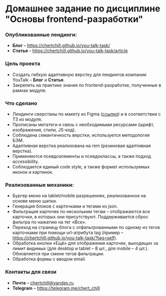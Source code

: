 # Домашнее задание по дисциплине "Основы frontend-разработки"

### Опубликованные лендинги:
- **Блог** – https://chertchill.github.io/you-talk-task/
- **Статья** – https://chertchill.github.io/you-talk-task/article

### Цель проекта
- Создать гибкую адаптивную верстку для лендингов компании YouTalk – **Блог** и **Статья**.
- Закрепить на практике знания по frontend-разработке, полученные в рамках модуля.

### Что сделано
- Лендинги сверстаны по макету из Figma ([*ссылка*](https://www.figma.com/file/ZbO9i7y6g8YJWSwNkodFgm/Dr.Web_Frontend_Test?type=design&node-id=0%3A1&mode=design&t=wEPlADWGrT62oYul-1)) и в соответствии с ТЗ из модуля.
- Прописаны метатеги и связь с необходимыми ресурсами (шрифт, изображения, стили, JS-код).
- Соблюдена семантичность верстки, используется методология БЭМ.
- Адаптивная верстка реализована на rem (резиновая адаптивная верстка).
- Применяются псевдоэлементы и псевдоклассы, а также подход accessibility.
- Соблюдается единый code style, а также формат используемых иконок и картинок.

### Реализованные механики:
- Бургер меню на tablet/mobile разрешениях, реализованное на основе меню шапки.
- Генерация блоков с карточками и тегами из json.
- Фильтрация карточек по нескольким тегам – отображаются все карточки, в которых они присутствуют. Поддерживается сброс фильтра по нажатию на тег «Все».
- Переход на страницу блога с отфильтрованными по одному из тегов карточками при помощи url-атрибута tag (пример – https://chertchill.github.io/you-talk-task/?tag=self).
- Обработка кнопки «Ещё» для отображения карточек, выходящих за лимит видимых (для desktop и tablet – 8 шт., для mobile – 4 шт.). Обновляется при смене тегов фильтрации.
- Обработка формы с вводом email.

### Контакты для связи
- **Почта** – chertchill@yandex.ru
- **Telegram** – https://telegram.me/chert_chill
